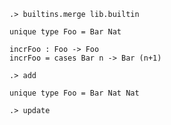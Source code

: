 ```ucm:hide
.> builtins.merge lib.builtin
```

```unison
unique type Foo = Bar Nat

incrFoo : Foo -> Foo
incrFoo = cases Bar n -> Bar (n+1)
```

```ucm
.> add
```

```unison
unique type Foo = Bar Nat Nat
```

```ucm:error
.> update
```
